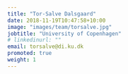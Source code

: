```yaml
---
title: "Tor-Salve Dalsgaard"
date: 2018-11-19T10:47:58+10:00
image: "images/team/torsalve.jpg"
jobtitle: "University of Copenhagen"
# linkedinurl: ""
email: torsalve@di.ku.dk
promoted: true
weight: 1
---
```

